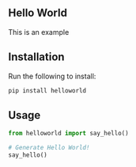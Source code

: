 ## Hello World
This is an example

## Installation

Run the following to install:

```python
pip install helloworld
```

## Usage

```python
from helloworld import say_hello()

# Generate Hello World!
say_hello()
```